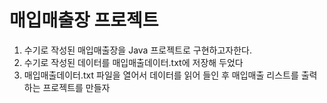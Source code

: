 # 매입매출장 프로젝트

1. 수기로 작성된 매입매출장을  Java 프로젝트로 구현하고자한다.
2. 수기로 작성된 데이터를 매입매출데이터.txt에 저장해 두었다
3. 매입매출데이터.txt 파일을 열어서 데이터를 읽어 들인 후 매입매출 리스트를 출력하는 프로젝트를 만들자
